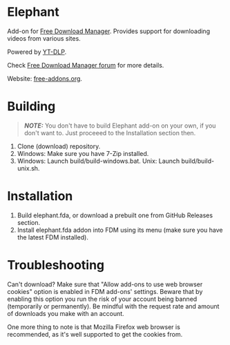 # Elephant
Add-on for [Free Download Manager](https://www.freedownloadmanager.org/). Provides support for downloading videos from various sites.

Powered by [YT-DLP](https://github.com/yt-dlp/yt-dlp).

Check [Free Download Manager forum](https://www.freedownloadmanager.org/board/viewtopic.php?f=1&t=18630) for more details.

Website: [free-addons.org](https://free-addons.org/).

# Building
> **_NOTE:_**  You don't have to build Elephant add-on on your own, if you don't want to. Just proceeed to the Installation section then.
1. Clone (download) repository.
2. Windows: Make sure you have 7-Zip installed. 
3. Windows: Launch build/build-windows.bat. Unix: Launch build/build-unix.sh.

# Installation
1. Build elephant.fda, or download a prebuilt one from GitHub Releases section.
2. Install elephant.fda addon into FDM using its menu (make sure you have the latest FDM installed).

# Troubleshooting
Can't download? Make sure that "Allow add-ons to use web browser cookies" option is enabled in FDM add-ons' settings. Beware that by enabling this option you run the risk of your account being banned (temporarily or permanently). Be mindful with the request rate and amount of downloads you make with an account.

One more thing to note is that Mozilla Firefox web browser is recommended, as it's well supported to get the cookies from.
